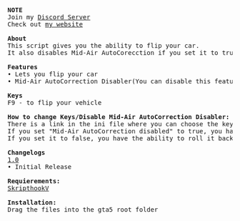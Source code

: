 <pre>

<B>NOTE</b>
Join my <a href="https://discord.gg/SaZZeFaGaa">Discord Server</a> 
Check out <a href="http://burkiolmi-mods.rf.gd/">my website</a> 

<b>About</b>
This script gives you the ability to flip your car. 
It also disables Mid-Air AutoCorecction if you set it to true in the ini file(the ability to roll a car back on its wheels when it's stuck on the roof.)

<b>Features</b>
• Lets you flip your car
• Mid-Air AutoCorrection Disabler(You can disable this feature in the ini file)

<b>Keys</b>
F9 - to flip your vehicle

<b>How to change Keys/Disable Mid-Air AutoCorrection Disabler:</b>
There is a link in the ini file where you can choose the keys.
If you set "Mid-Air AutoCorrection disabled" to true, you have no ability to roll your car back.
If you set it to false, you have the ability to roll it back.

<b>Changelogs</b>
<u>1.0</u>
• Initial Release

<b>Requierements:</b>
<a href="https://www.dev-c.com/gtav/scripthookv/">SkripthookV</a>

<b>Installation:</b>
Drag the files into the gta5 root folder
